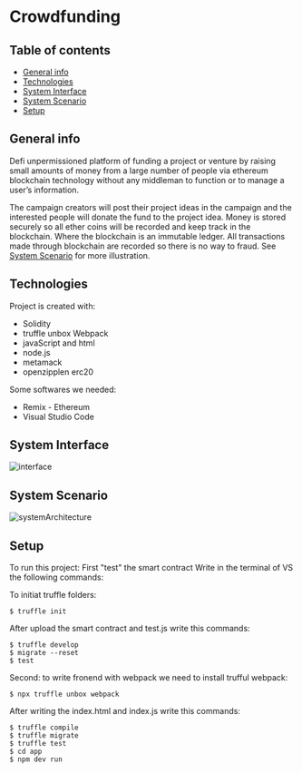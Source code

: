 # Crowdfunding 

## Table of contents
* [General info](#general-info)
* [Technologies](#technologies)
* [System Interface](#system-interface)
* [System Scenario](#System-Scenario)
* [Setup](#setup)

## General info
Defi unpermissioned platform of funding a project or venture by raising small amounts of money from a large number of people via ethereum blockchain technology without any middleman to function or to manage a user’s information.

The campaign creators will post their project ideas in the campaign and the interested people will donate the fund to the project idea. Money is stored securely so all ether coins will be recorded and keep track in the blockchain. Where the blockchain is an immutable ledger. All transactions made through blockchain are recorded so there is no way to fraud. See  [System Scenario](#System-Scenario) for more illustration.
	
## Technologies
Project is created with:
* Solidity 
* truffle unbox Webpack
* javaScript and html
* node.js
* metamack
* openzipplen erc20

Some softwares we needed:
* Remix - Ethereum
* Visual Studio Code

## System Interface
![interface](https://user-images.githubusercontent.com/46450491/115473031-a2a28300-a243-11eb-8e31-c0bf99a0d42f.jpg)



## System Scenario
![systemArchitecture](https://user-images.githubusercontent.com/46450491/115472707-14c69800-a243-11eb-8289-f3a833f263fa.png)

	
## Setup
To run this project:
First "test" the smart contract
Write in the terminal of VS the following commands:

To initiat truffle folders:
```
$ truffle init
```
After upload the smart contract and test.js write this commands:
```
$ truffle develop
$ migrate --reset
$ test
```

Second: to write fronend with webpack we need to install trufful webpack:
```
$ npx truffle unbox webpack
```
After writing the index.html and index.js write this commands:
```
$ truffle compile
$ truffle migrate
$ truffle test
$ cd app
$ npm dev run 
```
